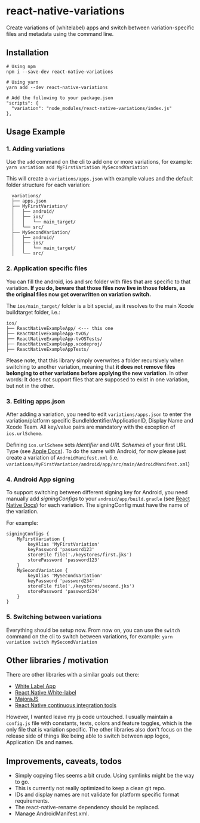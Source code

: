 # react-native-variations

Create variations of (whitelabel) apps and switch between variation-specific files and metadata using the command line.

## Installation
```
# Using npm
npm i --save-dev react-native-variations

# Using yarn
yarn add --dev react-native-variations

# Add the following to your package.json
"scripts": {
  "variation": "node_modules/react-native-variations/index.js"
},
```

## Usage Example

### 1. Adding variations

Use the `add` command on the cli to add one or more variations, for example:
`yarn variation add MyFirstVariation MySecondVariation`

This will create a `variations/apps.json` with example values and the default folder structure for each variation:

```
  variations/
  ├── apps.json
  ├── MyFirstVariation/
  │   ├── android/
  │   ├── ios/
  │   │   └── main_target/
  │   └── src/
  ├── MySecondVariation/
  │   ├── android/
  │   ├── ios/
  │   │   └── main_target/
  │   └── src/
```

### 2. Application specific files

You can fill the android, ios and src folder with files that are specific to that variation. **If you do, beware that those files now live in those folders, as the original files now get overwritten on variation switch.**

The `ios/main_target/` folder is a bit special, as it resolves to the main Xcode buildtarget folder, i.e.:

```
ios/
├── ReactNativeExampleApp/ <--- this one
├── ReactNativeExampleApp-tvOS/
├── ReactNativeExampleApp-tvOSTests/
├── ReactNativeExampleApp.xcodeproj/
├── ReactNativeExampleAppTests/
```

Please note, that this library simply overwrites a folder recursively when switching to another variation, meaning that **it does not remove files belonging to other variations before applying the new variation**.
In other words: It does not support files that are supposed to exist in one variation, but not in the other.

### 3. Editing apps.json

After adding a variation, you need to edit `variations/apps.json` to enter the variation/platform specific BundleIdentifier/ApplicationID, Display Name and Xcode Team. All key/value pairs are mandatory with the exception of `ios.urlScheme`.

Defining `ios.urlScheme` sets *Identifier* and *URL Schemes* of your first URL Type (see [Apple Docs](https://developer.apple.com/documentation/uikit/core_app/allowing_apps_and_websites_to_link_to_your_content/defining_a_custom_url_scheme_for_your_app#3020456)).
To do the same with Android, for now please just create a variation of `AndroidManifest.xml` (i.e. `variations/MyFirstVariation/android/app/src/main/AndroidManifest.xml`)

### 4. Android App signing

To support switching between different signing key for Android, you need manually add *signingConfigs* to your `android/app/build.gradle` (see [React Native Docs](https://facebook.github.io/react-native/docs/signed-apk-android#adding-signing-config-to-your-app-s-gradle-config)) for each variation. The signingConfig must have the name of the variation.

For example:

```
signingConfigs {
    MyFirstVariation {
        keyAlias 'MyFirstVariation'
        keyPassword 'password123'
        storeFile file('./keystores/first.jks')
        storePassword 'password123'
    }
    MySecondVariation {
        keyAlias 'MySecondVariation'
        keyPassword 'password234'
        storeFile file('./keystores/second.jks')
        storePassword 'password234'
    }
}
```

### 5. Switching between variations

Everything should be setup now. From now on, you can use the `switch` command on the cli to switch between variations, for example:
`yarn variation switch MySecondVariation`


## Other libraries / motivation

There are other libraries with a similar goals out there:

* [White Label App](https://github.com/hazmi/white-label-app)
* [React Native White-label](https://github.com/welldsagl/create-white-label-app)
* [MajoraJS](https://github.com/SperaHealth/majora)
* [React Native continuous integration tools](https://github.com/najeeb-rifaat/react-native-ci-tools)

However, I wanted leave my js code untouched. I usually maintain a `config.js` file with constants, texts, colors and feature toggles, which is the only file that is variation specific. The other libraries also don't focus on the release side of things like being able to switch between app logos, Application IDs and names.


## Improvements, caveats, todos

* Simply copying files seems a bit crude. Using symlinks might be the way to go.
* This is currently not really optimized to keep a clean git repo.
* IDs and display names are not validate for platform specific format requirements.
* The react-native-rename dependency should be replaced.
* Manage AndroidManifest.xml.